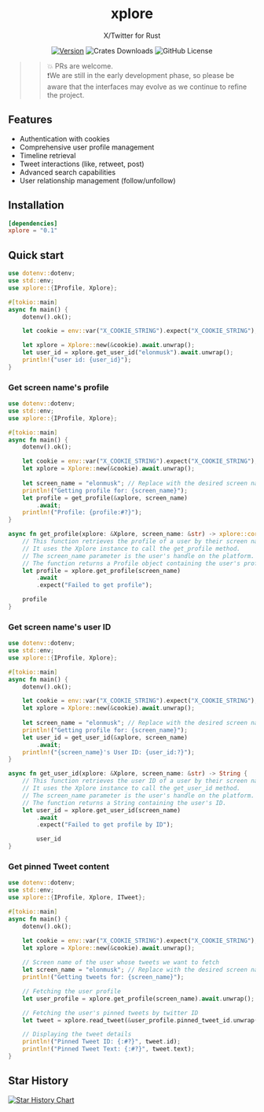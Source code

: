 <div align="center">

# xplore   
X/Twitter for Rust

[![Version](https://img.shields.io/crates/v/xplore)](https://crates.io/crates/xplore)
![Crates Downloads](https://img.shields.io/crates/d/xplore?logo=rust)
![GitHub License](https://img.shields.io/github/license/solagent-rs/xplore)

</div>

>> 💥 PRs are welcome.   
>> ❗We are still in the early development phase, so please be aware that the interfaces may evolve as we continue to refine the project.

## Features
- Authentication with cookies
- Comprehensive user profile management
- Timeline retrieval
- Tweet interactions (like, retweet, post)
- Advanced search capabilities
- User relationship management (follow/unfollow)

## Installation
```toml
[dependencies]
xplore = "0.1"
```

## Quick start
```rust
use dotenv::dotenv;
use std::env;
use xplore::{IProfile, Xplore};

#[tokio::main]
async fn main() {
    dotenv().ok();

    let cookie = env::var("X_COOKIE_STRING").expect("X_COOKIE_STRING");

    let xplore = Xplore::new(&cookie).await.unwrap();
    let user_id = xplore.get_user_id("elonmusk").await.unwrap();
    println!("user id: {user_id}");
}
```

### Get screen name's profile

```rust
use dotenv::dotenv;
use std::env;
use xplore::{IProfile, Xplore};

#[tokio::main]
async fn main() {
    dotenv().ok();

    let cookie = env::var("X_COOKIE_STRING").expect("X_COOKIE_STRING");
    let xplore = Xplore::new(&cookie).await.unwrap();
    
    let screen_name = "elonmusk"; // Replace with the desired screen name
    println!("Getting profile for: {screen_name}");
    let profile = get_profile(&xplore, screen_name)
        .await;
    println!("Profile: {profile:#?}");
}

async fn get_profile(xplore: &Xplore, screen_name: &str) -> xplore::core::models::profile::Profile {
    // This function retrieves the profile of a user by their screen name.
    // It uses the Xplore instance to call the get_profile method.
    // The screen_name parameter is the user's handle on the platform.
    // The function returns a Profile object containing the user's profile information.
    let profile = xplore.get_profile(screen_name)
        .await
        .expect("Failed to get profile");

    profile
}
```

### Get screen name's user ID
```rust
use dotenv::dotenv;
use std::env;
use xplore::{IProfile, Xplore};

#[tokio::main]
async fn main() {
    dotenv().ok();

    let cookie = env::var("X_COOKIE_STRING").expect("X_COOKIE_STRING");
    let xplore = Xplore::new(&cookie).await.unwrap();
    
    let screen_name = "elonmusk"; // Replace with the desired screen name
    println!("Getting profile for: {screen_name}");
    let user_id = get_user_id(&xplore, screen_name)
        .await;
    println!("{screen_name}'s User ID: {user_id:?}");
}

async fn get_user_id(xplore: &Xplore, screen_name: &str) -> String {
    // This function retrieves the user ID of a user by their screen name.
    // It uses the Xplore instance to call the get_user_id method.
    // The screen_name parameter is the user's handle on the platform.
    // The function returns a String containing the user's ID.
    let user_id = xplore.get_user_id(screen_name)
        .await
        .expect("Failed to get profile by ID");

        user_id
}
```

### Get pinned Tweet content
```rust
use dotenv::dotenv;
use std::env;
use xplore::{IProfile, Xplore, ITweet};

#[tokio::main]
async fn main() {
    dotenv().ok();

    let cookie = env::var("X_COOKIE_STRING").expect("X_COOKIE_STRING");
    let xplore = Xplore::new(&cookie).await.unwrap();
    
    // Screen name of the user whose tweets we want to fetch
    let screen_name = "elonmusk"; // Replace with the desired screen name
    println!("Getting tweets for: {screen_name}");

    // Fetching the user profile
    let user_profile = xplore.get_profile(screen_name).await.unwrap();

    // Fetching the user's pinned tweets by twitter ID
    let tweet = xplore.read_tweet(&user_profile.pinned_tweet_id.unwrap()).await.unwrap();

    // Displaying the tweet details
    println!("Pinned Tweet ID: {:#?}", tweet.id);
    println!("Pinned Tweet Text: {:#?}", tweet.text);
}
```

## Star History
[![Star History Chart](https://api.star-history.com/svg?repos=zTgx/xplore&type=Date)](https://www.star-history.com/#zTgx/xplore&Date)